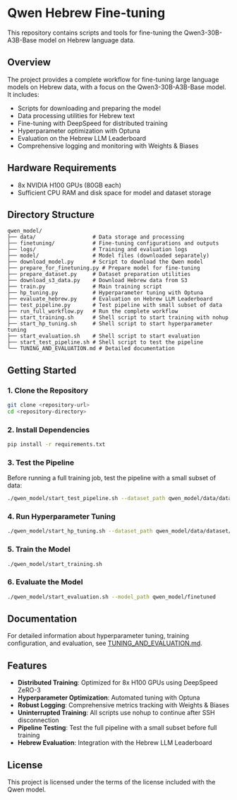 # Qwen Hebrew Fine-tuning

This repository contains scripts and tools for fine-tuning the Qwen3-30B-A3B-Base model on Hebrew language data.

## Overview

The project provides a complete workflow for fine-tuning large language models on Hebrew data, with a focus on the Qwen3-30B-A3B-Base model. It includes:

- Scripts for downloading and preparing the model
- Data processing utilities for Hebrew text
- Fine-tuning with DeepSpeed for distributed training
- Hyperparameter optimization with Optuna
- Evaluation on the Hebrew LLM Leaderboard
- Comprehensive logging and monitoring with Weights & Biases

## Hardware Requirements

- 8x NVIDIA H100 GPUs (80GB each)
- Sufficient CPU RAM and disk space for model and dataset storage

## Directory Structure

```
qwen_model/
├── data/                  # Data storage and processing
├── finetuning/            # Fine-tuning configurations and outputs
├── logs/                  # Training and evaluation logs
├── model/                 # Model files (downloaded separately)
├── download_model.py      # Script to download the Qwen model
├── prepare_for_finetuning.py # Prepare model for fine-tuning
├── prepare_dataset.py     # Dataset preparation utilities
├── download_s3_data.py    # Download Hebrew data from S3
├── train.py               # Main training script
├── hp_tuning.py           # Hyperparameter tuning with Optuna
├── evaluate_hebrew.py     # Evaluation on Hebrew LLM Leaderboard
├── test_pipeline.py       # Test pipeline with small subset of data
├── run_full_workflow.py   # Run the complete workflow
├── start_training.sh      # Shell script to start training with nohup
├── start_hp_tuning.sh     # Shell script to start hyperparameter tuning
├── start_evaluation.sh    # Shell script to start evaluation
├── start_test_pipeline.sh # Shell script to test the pipeline
└── TUNING_AND_EVALUATION.md # Detailed documentation
```

## Getting Started

### 1. Clone the Repository

```bash
git clone <repository-url>
cd <repository-directory>
```

### 2. Install Dependencies

```bash
pip install -r requirements.txt
```

### 3. Test the Pipeline

Before running a full training job, test the pipeline with a small subset of data:

```bash
./qwen_model/start_test_pipeline.sh --dataset_path qwen_model/data/dataset/dataset
```

### 4. Run Hyperparameter Tuning

```bash
./qwen_model/start_hp_tuning.sh --dataset_path qwen_model/data/dataset/dataset --num_trials 10
```

### 5. Train the Model

```bash
./qwen_model/start_training.sh
```

### 6. Evaluate the Model

```bash
./qwen_model/start_evaluation.sh --model_path qwen_model/finetuned
```

## Documentation

For detailed information about hyperparameter tuning, training configuration, and evaluation, see [TUNING_AND_EVALUATION.md](qwen_model/TUNING_AND_EVALUATION.md).

## Features

- **Distributed Training**: Optimized for 8x H100 GPUs using DeepSpeed ZeRO-3
- **Hyperparameter Optimization**: Automated tuning with Optuna
- **Robust Logging**: Comprehensive metrics tracking with Weights & Biases
- **Uninterrupted Training**: All scripts use nohup to continue after SSH disconnection
- **Pipeline Testing**: Test the full pipeline with a small subset before full training
- **Hebrew Evaluation**: Integration with the Hebrew LLM Leaderboard

## License

This project is licensed under the terms of the license included with the Qwen model.